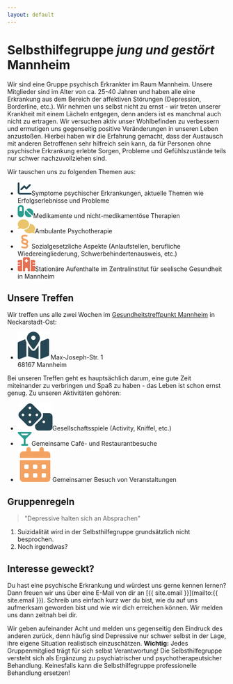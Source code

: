 ```yaml
---
layout: default
---
```


# Selbsthilfegruppe *jung und gestört* Mannheim

Wir sind eine Gruppe psychisch Erkrankter im Raum Mannheim. Unsere Mitglieder sind im Alter von ca. 25-40 Jahren und haben alle eine Erkrankung aus dem Bereich der affektiven Störungen (Depression, Borderline, etc.). Wir nehmen uns selbst nicht zu ernst - wir treten unserer Krankheit mit einem Lächeln entgegen, denn anders ist es manchmal auch nicht zu ertragen. Wir versuchen aktiv unser Wohlbefinden zu verbessern und ermutigen uns gegenseitig positive Veränderungen in unseren Leben anzustoßen. Hierbei haben wir die Erfahrung gemacht, dass der Austausch mit anderen Betroffenen sehr hilfreich sein kann, da für Personen ohne psychische Erkrankung erlebte Sorgen, Probleme und Gefühlszustände teils nur schwer nachzuvollziehen sind.

Wir tauschen uns zu folgenden Themen aus:

<ul>
  <li class="enum-with-icons"><img src="assets/svg/chart-line.svg" alt="Graph"><span>Symptome psychischer Erkrankungen, aktuelle Themen wie Erfolgserlebnisse und Probleme</span></li>
  <li class="enum-with-icons"><img src="assets/svg/pills.svg" alt="Pills"><span>Medikamente und nicht-medikamentöse Therapien </span></li>
  <li class="enum-with-icons"><img src="assets/svg/comments.svg" alt="Comments"><span>Ambulante Psychotherapie</span></li>
  <li class="enum-with-icons"><img src="assets/svg/section.svg" alt="Section"><span>Sozialgesetzliche Aspekte (Anlaufstellen, berufliche Wiedereingliederung, Schwerbehindertenausweis, etc.)</span></li>
  <li class="enum-with-icons"><img src="assets/svg/hospital.svg" alt="Hospital"><span>Stationäre Aufenthalte im Zentralinstitut für seelische Gesundheit in Mannheim</span></li>
</ul>

## Unsere Treffen
Wir treffen uns alle zwei Wochen im [Gesundheitstreffpunkt Mannheim](https://www.gesundheitstreffpunkt-mannheim.de) in Neckarstadt-Ost:

<ul>
  <li class="enum-with-icons">
    <img src="assets/svg/map.svg" alt="Map">
    <span> Max-Joseph-Str. 1 <br> 68167 Mannheim</span>
  </li>
</ul>
Bei unseren Treffen geht es hauptsächlich darum, eine gute Zeit miteinander zu verbringen und Spaß zu haben - das Leben ist schon ernst genug. Zu unseren Aktivitäten gehören:
<ul>
  <li class="enum-with-icons"><img src="assets/svg/dice.svg" alt="Dices"><span>Gesellschaftsspiele (Activity, Kniffel, etc.)</span></li>
  <li class="enum-with-icons"><img src="assets/svg/martini.svg" alt="Coffee"><span>Gemeinsame Café- und Restaurantbesuche</span></li>
  <li class="enum-with-icons"><img src="assets/svg/calendar.svg" alt="Calendar"><span>Gemeinsamer Besuch von Veranstaltungen</span></li>
</ul>


## Gruppenregeln

> "Depressive halten sich an Absprachen"  

1. Suizidalität wird in der Selbsthilfegruppe grundsätzlich nicht besprochen.
2. Noch irgendwas?


## Interesse geweckt?
Du hast eine psychische Erkrankung und würdest uns gerne kennen lernen? Dann freuen wir uns über eine E-Mail von dir an [{{ site.email }}](mailto:{{ site.email }}). Schreib uns einfach kurz wer du bist, wie du auf uns aufmerksam geworden bist und wie wir dich erreichen können. Wir melden uns dann zeitnah bei dir.

Wir geben aufeinander Acht und melden uns gegenseitig den Eindruck des anderen zurück, denn häufig sind Depressive nur schwer selbst in der Lage, ihre eigene Situation realistisch einzuschätzen. **Wichtig:** Jedes Gruppenmitglied trägt für sich selbst Verantwortung! Die Selbsthilfegruppe versteht sich als Ergänzung zu psychiatrischer und psychotherapeutsicher Behandlung. Keinesfalls kann die Selbsthilfegruppe professionelle Behandlung ersetzen!
